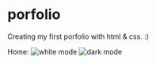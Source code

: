 # porfolio
Creating my first porfolio with html & css. :)

Home:
![white mode](https://user-images.githubusercontent.com/35603949/203162686-5eaed536-168f-485a-9120-1aa2b22be906.png)
![dark mode](https://user-images.githubusercontent.com/35603949/203162634-52e98fc6-3f64-4316-87e5-72ea23b3fff1.png)

